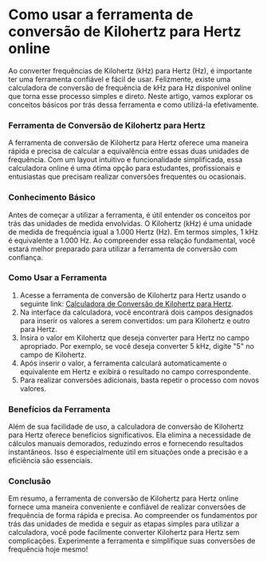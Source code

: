 Como usar a ferramenta de conversão de Kilohertz para Hertz online
==================================================================

Ao converter frequências de Kilohertz (kHz) para Hertz (Hz), é importante ter uma ferramenta confiável e fácil de usar. Felizmente, existe uma calculadora de conversão de frequência de kHz para Hz disponível online que torna esse processo simples e direto. Neste artigo, vamos explorar os conceitos básicos por trás dessa ferramenta e como utilizá-la efetivamente.

### Ferramenta de Conversão de Kilohertz para Hertz

A ferramenta de conversão de Kilohertz para Hertz oferece uma maneira rápida e precisa de calcular a equivalência entre essas duas unidades de frequência. Com um layout intuitivo e funcionalidade simplificada, essa calculadora online é uma ótima opção para estudantes, profissionais e entusiastas que precisam realizar conversões frequentes ou ocasionais.

### Conhecimento Básico

Antes de começar a utilizar a ferramenta, é útil entender os conceitos por trás das unidades de medida envolvidas. O Kilohertz (kHz) é uma unidade de medida de frequência igual a 1.000 Hertz (Hz). Em termos simples, 1 kHz é equivalente a 1.000 Hz. Ao compreender essa relação fundamental, você estará melhor preparado para utilizar a ferramenta de conversão com confiança.

### Como Usar a Ferramenta

1. Acesse a ferramenta de conversão de Kilohertz para Hertz usando o seguinte link: [Calculadora de Conversão de Kilohertz para Hertz](https://www.onlinecalculatorsfree.com/pt/convert/kilohertz-to-hertz.html).
2. Na interface da calculadora, você encontrará dois campos designados para inserir os valores a serem convertidos: um para Kilohertz e outro para Hertz.
3. Insira o valor em Kilohertz que deseja converter para Hertz no campo apropriado. Por exemplo, se você deseja converter 5 kHz, digite "5" no campo de Kilohertz.
4. Após inserir o valor, a ferramenta calculará automaticamente o equivalente em Hertz e exibirá o resultado no campo correspondente.
5. Para realizar conversões adicionais, basta repetir o processo com novos valores.

### Benefícios da Ferramenta

Além de sua facilidade de uso, a calculadora de conversão de Kilohertz para Hertz oferece benefícios significativos. Ela elimina a necessidade de cálculos manuais demorados, reduzindo erros e fornecendo resultados instantâneos. Isso é especialmente útil em situações onde a precisão e a eficiência são essenciais.

### Conclusão

Em resumo, a ferramenta de conversão de Kilohertz para Hertz online fornece uma maneira conveniente e confiável de realizar conversões de frequência de forma rápida e precisa. Ao compreender os fundamentos por trás das unidades de medida e seguir as etapas simples para utilizar a calculadora, você pode facilmente converter Kilohertz para Hertz sem complicações. Experimente a ferramenta e simplifique suas conversões de frequência hoje mesmo!